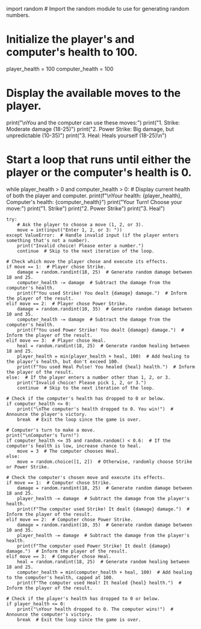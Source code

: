 import random  # Import the random module to use for generating random numbers.

# Initialize the player's and computer's health to 100.
player_health = 100
computer_health = 100

# Display the available moves to the player.
print("\nYou and the computer can use these moves:")
print("1. Strike: Moderate damage (18-25)")
print("2. Power Strike: Big damage, but unpredictable (10-35)")
print("3. Heal: Heals yourself (18-25)\n")

# Start a loop that runs until either the player or the computer's health is 0.
while player_health > 0 and computer_health > 0:
    # Display current health of both the player and computer.
    print(f"\nYour health: {player_health}, Computer's health: {computer_health}")
    print("Your Turn! Choose your move:")
    print("1. Strike")
    print("2. Power Strike")
    print("3. Heal")

    try:
        # Ask the player to choose a move (1, 2, or 3).
        move = int(input("Enter 1, 2, or 3: "))
    except ValueError:  # Handle invalid input (if the player enters something that's not a number).
        print("Invalid choice! Please enter a number.")
        continue  # Skip to the next iteration of the loop.

    # Check which move the player chose and execute its effects.
    if move == 1:  # Player chose Strike.
        damage = random.randint(18, 25)  # Generate random damage between 18 and 25.
        computer_health -= damage  # Subtract the damage from the computer's health.
        print(f"You used Strike! You dealt {damage} damage.")  # Inform the player of the result.
    elif move == 2:  # Player chose Power Strike.
        damage = random.randint(10, 35)  # Generate random damage between 10 and 35.
        computer_health -= damage  # Subtract the damage from the computer's health.
        print(f"You used Power Strike! You dealt {damage} damage.")  # Inform the player of the result.
    elif move == 3:  # Player chose Heal.
        heal = random.randint(18, 25)  # Generate random healing between 18 and 25.
        player_health = min(player_health + heal, 100)  # Add healing to the player's health, but don't exceed 100.
        print(f"You used Heal Pulse! You healed {heal} health.")  # Inform the player of the result.
    else:  # If the player enters a number other than 1, 2, or 3.
        print("Invalid choice! Please pick 1, 2, or 3.")
        continue  # Skip to the next iteration of the loop.

    # Check if the computer's health has dropped to 0 or below.
    if computer_health <= 0:
        print("\nThe computer's health dropped to 0. You win!")  # Announce the player's victory.
        break  # Exit the loop since the game is over.

    # Computer's turn to make a move.
    print("\nComputer's Turn!")
    if computer_health <= 35 and random.random() < 0.6:  # If the computer's health is low, increase chance to heal.
        move = 3  # The computer chooses Heal.
    else:
        move = random.choice([1, 2])  # Otherwise, randomly choose Strike or Power Strike.

    # Check the computer's chosen move and execute its effects.
    if move == 1:  # Computer chose Strike.
        damage = random.randint(18, 25)  # Generate random damage between 18 and 25.
        player_health -= damage  # Subtract the damage from the player's health.
        print(f"The computer used Strike! It dealt {damage} damage.")  # Inform the player of the result.
    elif move == 2:  # Computer chose Power Strike.
        damage = random.randint(10, 35)  # Generate random damage between 10 and 35.
        player_health -= damage  # Subtract the damage from the player's health.
        print(f"The computer used Power Strike! It dealt {damage} damage.")  # Inform the player of the result.
    elif move == 3:  # Computer chose Heal.
        heal = random.randint(18, 25)  # Generate random healing between 18 and 25.
        computer_health = min(computer_health + heal, 100)  # Add healing to the computer's health, capped at 100.
        print(f"The computer used Heal! It healed {heal} health.")  # Inform the player of the result.

    # Check if the player's health has dropped to 0 or below.
    if player_health <= 0:
        print("\nYour health dropped to 0. The computer wins!")  # Announce the computer's victory.
        break  # Exit the loop since the game is over.
